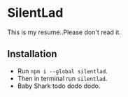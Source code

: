 # SilentLad

This is my resume..Please don't read it.

## Installation

- Run `npm i --global silentlad`.
- Then in terminal run `silentlad`.
- Baby Shark todo dodo dodo.
